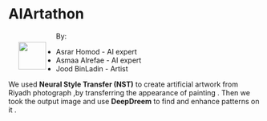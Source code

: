 # AIArtathon

<img src="https://images.squarespace-cdn.com/content/5aa82e1ce2ccd1edb04b4638/1525720423119-LZOUXJS3R0LZPSIYX0R2/gan+eden+lyrical+1.JPG?content-type=image%2Fjpeg " style="float: left; margin: 20px; height: 55px">

By:

* Asrar Homod - AI expert
* Asmaa Alrefae - AI expert
* Jood BinLadin -  Artist



We used __Neural Style Transfer (NST)__ to create artificial artwork from Riyadh photograph ,by transferring the appearance of painting . 
Then we took the output image and use __DeepDreem__ to find and enhance patterns on it .
